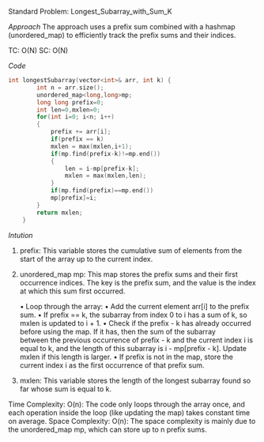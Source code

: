 Standard Problem: Longest_Subarray_with_Sum_K

*Approach* 
 The approach uses a prefix sum combined with a hashmap (unordered_map) to efficiently track the prefix sums and their indices.

TC: O(N)
SC: O(N)

*Code*
``` c++
int longestSubarray(vector<int>& arr, int k) {
        int n = arr.size();
        unordered_map<long,long>mp;
        long long prefix=0;
        int len=0,mxlen=0;
        for(int i=0; i<n; i++)
        {
            prefix += arr[i];
            if(prefix == k) 
            mxlen = max(mxlen,i+1);
            if(mp.find(prefix-k)!=mp.end())
            {
                len = i-mp[prefix-k];
                mxlen = max(mxlen,len);
            }
            if(mp.find(prefix)==mp.end())
            mp[prefix]=i;
        }
        return mxlen;
    }
```
*Intution*
1. prefix: This variable stores the cumulative sum of elements from the start of the array up to the current index.

2. unordered_map mp: This map stores the prefix sums and their first occurrence indices. The key is the prefix sum, and the value is the index at which this sum first occurred.

    • Loop through the array:
        • Add the current element arr[i] to the prefix sum.
        • If prefix == k, the subarray from index 0 to i has a sum of k, so mxlen is updated to i + 1.
        • Check if the prefix - k has already occurred before using the map. If it has, then the sum of the subarray  
          between the previous occurrence of prefix - k and the current index i is equal to k, and the length of this subarray is i - mp[prefix - k]. Update mxlen if this length is larger.
        • If prefix is not in the map, store the current index i as the first occurrence of that prefix sum.

3. mxlen: This variable stores the length of the longest subarray found so far whose sum is equal to k.

Time Complexity:
O(n): The code only loops through the array once, and each operation inside the loop (like updating the map) takes constant time on average.
Space Complexity:
O(n): The space complexity is mainly due to the unordered_map mp, which can store up to n prefix sums.
